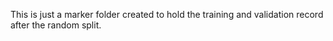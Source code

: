This is just a marker folder created to hold the training and validation record after the random split.